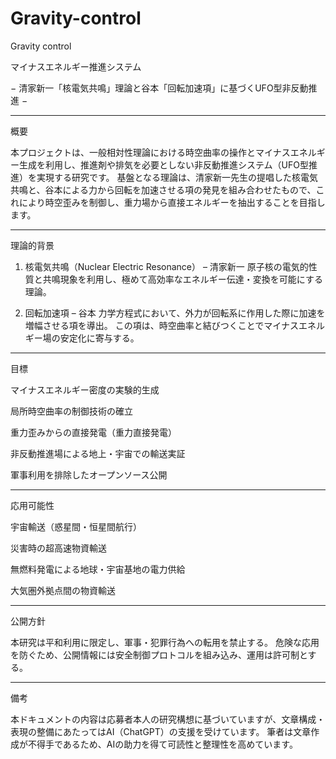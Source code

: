 # Gravity-control
Gravity control



マイナスエネルギー推進システム

− 清家新一「核電気共鳴」理論と谷本「回転加速項」に基づくUFO型非反動推進 −


---

概要

本プロジェクトは、一般相対性理論における時空曲率の操作とマイナスエネルギー生成を利用し、推進剤や排気を必要としない非反動推進システム（UFO型推進）を実現する研究です。
基盤となる理論は、清家新一先生の提唱した核電気共鳴と、谷本による力から回転を加速させる項の発見を組み合わせたもので、これにより時空歪みを制御し、重力場から直接エネルギーを抽出することを目指します。


---

理論的背景

1. 核電気共鳴（Nuclear Electric Resonance） – 清家新一
原子核の電気的性質と共鳴現象を利用し、極めて高効率なエネルギー伝達・変換を可能にする理論。


2. 回転加速項 – 谷本
力学方程式において、外力が回転系に作用した際に加速を増幅させる項を導出。
この項は、時空曲率と結びつくことでマイナスエネルギー場の安定化に寄与する。




---

目標

マイナスエネルギー密度の実験的生成

局所時空曲率の制御技術の確立

重力歪みからの直接発電（重力直接発電）

非反動推進場による地上・宇宙での輸送実証

軍事利用を排除したオープンソース公開



---

応用可能性

宇宙輸送（惑星間・恒星間航行）

災害時の超高速物資輸送

無燃料発電による地球・宇宙基地の電力供給

大気圏外拠点間の物資輸送



---

公開方針

本研究は平和利用に限定し、軍事・犯罪行為への転用を禁止する。
危険な応用を防ぐため、公開情報には安全制御プロトコルを組み込み、運用は許可制とする。


---

備考

本ドキュメントの内容は応募者本人の研究構想に基づいていますが、文章構成・表現の整備にあたってはAI（ChatGPT）の支援を受けています。
筆者は文章作成が不得手であるため、AIの助力を得て可読性と整理性を高めています。





